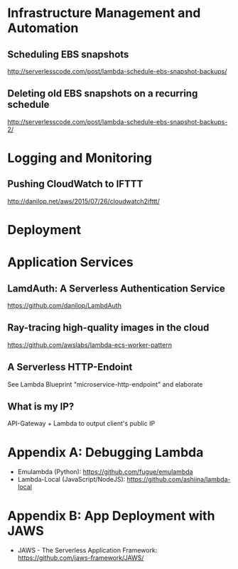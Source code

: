 # Infrastructure Management and Automation
## Scheduling EBS snapshots
http://serverlesscode.com/post/lambda-schedule-ebs-snapshot-backups/
## Deleting old EBS snapshots on a recurring schedule
http://serverlesscode.com/post/lambda-schedule-ebs-snapshot-backups-2/

# Logging and Monitoring
## Pushing CloudWatch to IFTTT
http://danilop.net/aws/2015/07/26/cloudwatch2ifttt/

# Deployment

# Application Services
## LamdAuth: A Serverless Authentication Service
https://github.com/danilop/LambdAuth
## Ray-tracing high-quality images in the cloud
https://github.com/awslabs/lambda-ecs-worker-pattern
## A Serverless HTTP-Endoint
See Lambda Blueprint "microservice-http-endpoint" and elaborate
## What is my IP?
API-Gateway + Lambda to output client's public IP

# Appendix A: Debugging Lambda
- Emulambda (Python): https://github.com/fugue/emulambda
- Lambda-Local (JavaScript/NodeJS): https://github.com/ashiina/lambda-local

# Appendix B: App Deployment with JAWS
- JAWS - The Serverless Application Framework: https://github.com/jaws-framework/JAWS/
